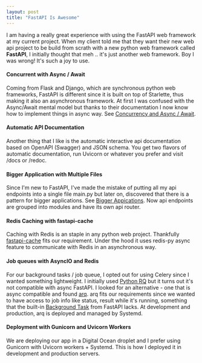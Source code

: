 ```yaml
---
layout: post
title: "FastAPI Is Awesome"
---
```


I am having a really great experience with using the FastAPI web framework at my current project.
When my client told me that they want their new web api project to be build from scrath with a
new python web framework called **FastAPI**, I initially thought that meh .. it's just another web framework.
Boy I was wrong! It's such a joy to use.

#### Concurrent with Async / Await

Coming from Flask and Django, which are synchronous python web frameworks,
FastAPI is different since it is built on top of Starlette, thus making it also an asynchronous framework.
At first I was confused with the Async/Await mental model but thanks to their documentation I now know how to
implement things in async way. See [Concurrency and Async / Await][Concurrency].

#### Automatic API Documentation

Another thing that I like is the automatic interactive api documentation based on OpenAPI (Swagger) and JSON schema.
You get two flavors of automatic documentation, run Uvicorn or whatever you prefer and visit /docs or /redoc.

#### Bigger Application with Multiple Files

Since I'm new to FastAPI, I've made the mistake of putting all my api endpoints into a single file main.py but later on,
discovered that there is a pattern for bigger applications. See [Bigger Appications][Bigger-Applications].
Now api endpoints are grouped into modules and have its own api router.

#### Redis Caching with fastapi-cache

Caching with Redis is an staple in any python web project.
Thankfully [fastapi-cache][fastapi-cache] fits our requirement.
Under the hood it uses redis-py async feature to communicate with Redis in an asynchronous way.

#### Job queues with AsyncIO and Redis

For our background tasks / job queue, I opted out for using Celery since I wanted something lightweight.
I initially used [Python RQ](https://python-rq.org/) but it turns out it's not compatible with async FastAPI.
I looked for an alternative - one that is async compatible and found [arq](https://arq-docs.helpmanual.io/).
arq fits our requirements since we wanted to have access to job info like status, result while it's running,
something that the built-in [Background Task](https://fastapi.tiangolo.com/tutorial/background-tasks/) from FastAPI lacks.
At development and production, arq is deployed and managed by Systemd.

#### Deployment with Gunicorn and Uvicorn Workers

We are deploying our app in a Digital Ocean droplet and I prefer using Gunicorn with Uvicorn workers + Systemd.
This is how I deployed it in development and production servers.

[FastAPI]: https://fastapi.tiangolo.com/
[Concurrency]: https://fastapi.tiangolo.com/async/
[Bigger-Applications]: https://fastapi.tiangolo.com/tutorial/bigger-applications/
[fastapi-cache]: https://github.com/long2ice/fastapi-cache

